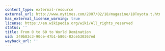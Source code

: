 ```yaml
---
content_type: external-resource
external_url: http://www.nytimes.com/2007/02/18/magazine/18Toyota.t.html?pagewanted=all&_r=1&
has_external_license_warning: true
license: https://en.wikipedia.org/wiki/All_rights_reserved
status: ''
title: From 0 to 60 to World Domination
uid: 349b83c3-90ce-47b1-b80c-02ce530367ed
wayback_url: ''
---
```


